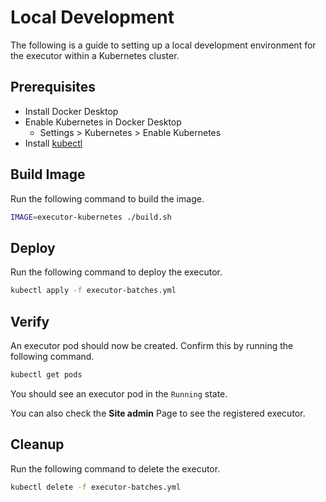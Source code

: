 # Local Development

The following is a guide to setting up a local development environment for the executor within a Kubernetes cluster.

## Prerequisites

- Install Docker Desktop
- Enable Kubernetes in Docker Desktop
  - Settings > Kubernetes > Enable Kubernetes
- Install [kubectl](https://kubernetes.io/docs/tasks/tools/install-kubectl/)

## Build Image

Run the following command to build the image.

```bash
IMAGE=executor-kubernetes ./build.sh
```

## Deploy

Run the following command to deploy the executor.

```bash
kubectl apply -f executor-batches.yml
```

## Verify

An executor pod should now be created. Confirm this by running the following command.

```bash
kubectl get pods
```

You should see an executor pod in the `Running` state.

You can also check the **Site admin** Page to see the registered executor.

## Cleanup

Run the following command to delete the executor.

```bash
kubectl delete -f executor-batches.yml
```
